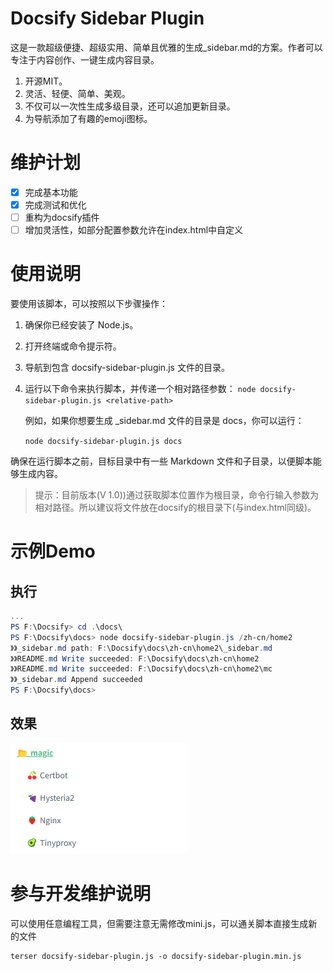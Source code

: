 # Docsify Sidebar Plugin

这是一款超级便捷、超级实用、简单且优雅的生成_sidebar.md的方案。作者可以专注于内容创作、一键生成内容目录。

1. 开源MIT。
2. 灵活、轻便、简单、美观。
3. 不仅可以一次性生成多级目录，还可以追加更新目录。
4. 为导航添加了有趣的emoji图标。

# 维护计划

* [X] 完成基本功能
* [X] 完成测试和优化
* [ ] 重构为docsify插件
* [ ] 增加灵活性，如部分配置参数允许在index.html中自定义

# 使用说明

要使用该脚本，可以按照以下步骤操作：

1. 确保你已经安装了 Node.js。
2. 打开终端或命令提示符。
3. 导航到包含 docsify-sidebar-plugin.js 文件的目录。
4. 运行以下命令来执行脚本，并传递一个相对路径参数：
   `node docsify-sidebar-plugin.js <relative-path>`

   例如，如果你想要生成 _sidebar.md 文件的目录是 docs，你可以运行：

   `node docsify-sidebar-plugin.js docs`

确保在运行脚本之前，目标目录中有一些 Markdown 文件和子目录，以便脚本能够生成内容。

> 提示：目前版本(V 1.0))通过获取脚本位置作为根目录，命令行输入参数为相对路径。所以建议将文件放在docsify的根目录下(与index.html同级)。

# 示例Demo

## 执行

```powershell
...
PS F:\Docsify> cd .\docs\
PS F:\Docsify\docs> node docsify-sidebar-plugin.js /zh-cn/home2
》》_sidebar.md path: F:\Docsify\docs\zh-cn\home2\_sidebar.md
》》README.md Write succeeded: F:\Docsify\docs\zh-cn\home2
》》README.md Write succeeded: F:\Docsify\docs\zh-cn\home2\mc
》》_sidebar.md Append succeeded
PS F:\Docsify\docs>
```

## 效果

![1738997873436](image/README/1738997873436.png)

# 参与开发维护说明

可以使用任意编程工具，但需要注意无需修改mini.js，可以通关脚本直接生成新的文件

```shell
terser docsify-sidebar-plugin.js -o docsify-sidebar-plugin.min.js
```
